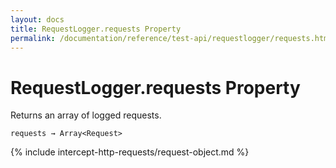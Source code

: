 ```yaml
---
layout: docs
title: RequestLogger.requests Property
permalink: /documentation/reference/test-api/requestlogger/requests.html
---
```

# RequestLogger.requests Property

Returns an array of logged requests.

```text
requests → Array<Request>
```

{% include intercept-http-requests/request-object.md %}